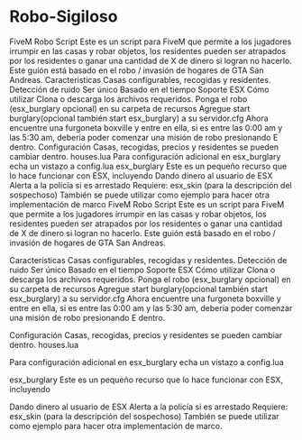 # Robo-Sigiloso
FiveM Robo Script Este es un script para FiveM que permite a los jugadores irrumpir en las casas y robar objetos, los residentes pueden ser atrapados por los residentes o ganar una cantidad de X de dinero si logran no hacerlo. Este guión está basado en el robo / invasión de hogares de GTA San Andreas.  Caracteristicas Casas configurables, recogidas y residentes. Detección de ruido Ser único Basado en el tiempo Soporte ESX Cómo utilizar Clona o descarga los archivos requeridos. Ponga el robo (esx_burglary opcional) en su carpeta de recursos Agregue start burglary(opcional también start esx_burglary) a su servidor.cfg Ahora encuentre una furgoneta boxville y entre en ella, si es entre las 0:00 am y las 5:30 am, debería poder comenzar una misión de robo presionando E dentro.  Configuración Casas, recogidas, precios y residentes se pueden cambiar dentro. houses.lua  Para configuración adicional en esx_burglary echa un vistazo a config.lua  esx_burglary Este es un pequeño recurso que lo hace funcionar con ESX, incluyendo  Dando dinero al usuario de ESX Alerta a la policía si es arrestado Requiere: esx_skin (para la descripción del sospechoso) También se puede utilizar como ejemplo para hacer otra implementación de marco
FiveM Robo Script
Este es un script para FiveM que permite a los jugadores irrumpir en las casas y robar objetos, los residentes pueden ser atrapados por los residentes o ganar una cantidad de X de dinero si logran no hacerlo. Este guión está basado en el robo / invasión de hogares de GTA San Andreas.

Caracteristicas
Casas configurables, recogidas y residentes.
Detección de ruido
Ser único
Basado en el tiempo
Soporte ESX
Cómo utilizar
Clona o descarga los archivos requeridos.
Ponga el robo (esx_burglary opcional) en su carpeta de recursos
Agregue start burglary(opcional también start esx_burglary) a su servidor.cfg
Ahora encuentre una furgoneta boxville y entre en ella, si es entre las 0:00 am y las 5:30 am, debería poder comenzar una misión de robo presionando E dentro.

Configuración
Casas, recogidas, precios y residentes se pueden cambiar dentro. houses.lua

Para configuración adicional en esx_burglary echa un vistazo a config.lua

esx_burglary
Este es un pequeño recurso que lo hace funcionar con ESX, incluyendo

Dando dinero al usuario de ESX
Alerta a la policía si es arrestado
Requiere:
esx_skin (para la descripción del sospechoso)
También se puede utilizar como ejemplo para hacer otra implementación de marco.
